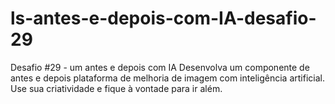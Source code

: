 # ls-antes-e-depois-com-IA-desafio-29
Desafio #29 - um antes e depois com IA Desenvolva um componente de antes e depois plataforma de melhoria de imagem com inteligência artificial. Use sua criatividade e fique à vontade para ir além.
